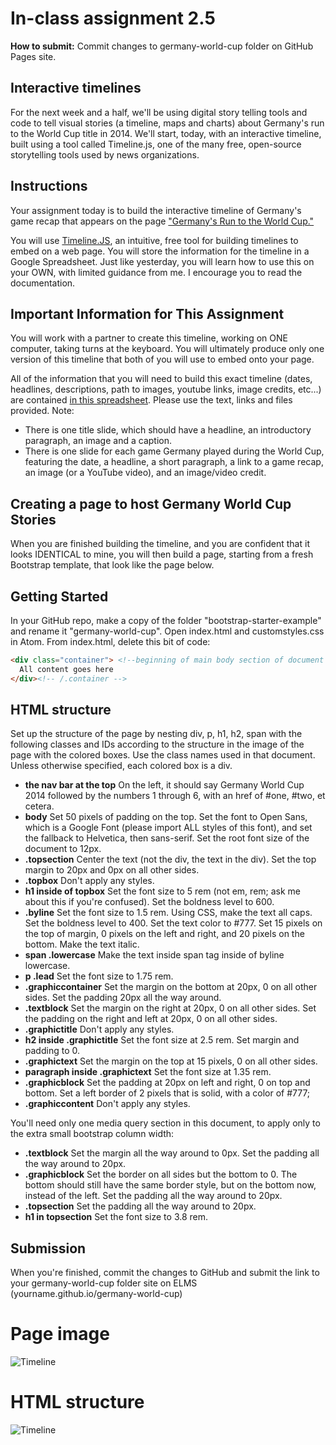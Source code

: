 # In-class assignment 2.5

**How to submit:** Commit changes to germany-world-cup folder on GitHub Pages site.

## Interactive timelines

For the next week and a half, we'll be using digital story telling tools and code to tell visual stories (a timeline, maps and charts) about Germany's run to the World Cup title in 2014.  We'll start, today, with an interactive timeline, built using a tool called Timeline.js, one of the many free, open-source storytelling tools used by news organizations.   

## Instructions

Your assignment today is to build the interactive timeline of Germany's game recap that appears on the page ["Germany's Run to the World Cup."](http://smussenden.github.io/germany-world-cup/index.html)

You will use [Timeline.JS](https://timeline.knightlab.com/), an intuitive, free tool for building timelines to embed on a web page.  You will store the information for the timeline in a Google Spreadsheet.  Just like yesterday, you will learn how to use this on your OWN, with limited guidance from me. I encourage you to read the documentation.  

## Important Information for This Assignment

You will work with a partner to create this timeline, working on ONE computer, taking turns at the keyboard.  You will ultimately produce only one version of this timeline that both of you will use to embed onto your page.

All of the information that you will need to build this exact timeline (dates, headlines, descriptions, path to images, youtube links, image credits, etc...) are contained [in this spreadsheet](germany-timelinejs-info.xlsx).  Please use the text, links and files provided. Note:

* There is one title slide, which should have a headline, an introductory paragraph, an image and a caption.
* There is one slide for each game Germany played during the World Cup, featuring the date, a headline, a short paragraph, a link to a game recap, an image (or a YouTube video), and an image/video credit.  

## Creating a page to host Germany World Cup Stories

When you are finished building the timeline, and you are confident that it looks IDENTICAL to mine, you will then build a page, starting from a fresh Bootstrap template, that look like the page below.

## Getting Started

In your GitHub repo, make a copy of the folder "bootstrap-starter-example" and rename it "germany-world-cup".  Open index.html and customstyles.css in Atom. From index.html, delete this bit of code:
```html
<div class="container"> <!--beginning of main body section of document -->
  All content goes here
</div><!-- /.container -->
```

## HTML structure

Set up the structure of the page by nesting div, p, h1, h2, span with the following classes and IDs according to the structure in the image of the page with the colored boxes.  Use the class names used in that document. Unless otherwise specified, each colored box is a div.

* **the nav bar at the top** On the left, it should say Germany World Cup 2014 followed by the numbers 1 through 6, with an href of #one, #two, et cetera.
* **body** Set 50 pixels of padding on the top.  Set the font to Open Sans, which is a Google Font (please import ALL styles of this font), and set the fallback to Helvetica, then sans-serif.  Set the root font size of the document to 12px.
* **.topsection** Center the text (not the div, the text in the div). Set the top margin to 20px and 0px on all other sides.
* **.topbox** Don't apply any styles.
* **h1 inside of topbox** Set the font size to 5 rem (not em, rem; ask me about this if you're confused). Set the boldness level to 600.
* **.byline** Set the font size to 1.5 rem.  Using CSS, make the text all caps. Set the boldness level to 400.  Set the text color to #777.  Set 15 pixels on the top of margin, 0 pixels on the left and right, and 20 pixels on the bottom. Make the text italic.
* **span .lowercase** Make the text inside span tag inside of byline lowercase.
* **p .lead** Set the font size to 1.75 rem.
* **.graphiccontainer** Set the margin on the bottom at 20px, 0 on all other sides.  Set the padding 20px all the way around.
* **.textblock** Set the margin on the right at 20px, 0 on all other sides.  Set the padding on the right and left at 20px, 0 on all other sides.
* **.graphictitle** Don't apply any styles.
* **h2 inside .graphictitle** Set the font size at 2.5 rem.  Set margin and padding to 0.
* **.graphictext** Set the margin on the top at 15 pixels, 0 on all other sides.
* **paragraph inside .graphictext** Set the font size at 1.35 rem.
* **.graphicblock** Set the padding at 20px on left and right, 0 on top and bottom. Set a left border of 2 pixels that is solid, with a color of #777;
* **.graphiccontent** Don't apply any styles.

You'll need only one media query section in this document, to apply only to the extra small bootstrap column width:

* **.textblock** Set the margin all the way around to 0px.  Set the padding all the way around to 20px.
* **.graphicblock** Set the border on all sides but the bottom to 0.  The bottom should still have the same border style, but on the bottom now, instead of the left. Set the padding all the way around to 20px.
* **.topsection** Set the padding all the way around to 20px.
* **h1 in topsection** Set the font size to 3.8 rem.


## Submission

When you're finished, commit the changes to GitHub and submit the link to your germany-world-cup folder site on ELMS (yourname.github.io/germany-world-cup)

# Page image

![Timeline](timeline.png)

# HTML structure
![Timeline](timeline-colored.png)
